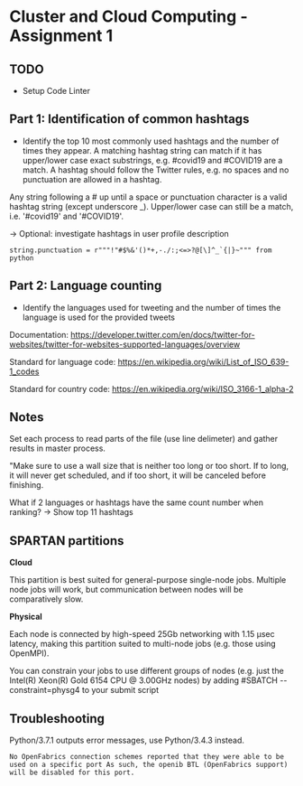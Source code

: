 # Cluster and Cloud Computing - Assignment 1

## TODO

- Setup Code Linter

## Part 1: Identification of common hashtags

- Identify the top 10 most commonly used hashtags and the number of times they appear. A matching hashtag string can match if it has upper/lower case exact substrings, e.g. #covid19 and #COVID19 are a match. A hashtag should follow the Twitter rules, e.g. no spaces and no punctuation are allowed in a hashtag. 

Any string following a # up until a space or punctuation character is a valid hashtag string (except underscore _). Upper/lower case can still be a match, i.e. '#covid19' and '#COVID19'.

-> Optional: investigate hashtags in user profile description

```
string.punctuation = r"""!"#$%&'()*+,-./:;<=>?@[\]^_`{|}~""" from python
```

## Part 2: Language counting

- Identify the languages used for tweeting and the number of times the language is used for the provided tweets

Documentation: https://developer.twitter.com/en/docs/twitter-for-websites/twitter-for-websites-supported-languages/overview

Standard for language code: https://en.wikipedia.org/wiki/List_of_ISO_639-1_codes

Standard for country code: https://en.wikipedia.org/wiki/ISO_3166-1_alpha-2



## Notes

Set each process to read parts of the file (use line delimeter) and gather results in master process.

"Make sure to use a wall size that is neither too long or too short. If to long, it will never get scheduled, and if too short, it will be canceled before finishing.

What if 2 languages or hashtags have the same count number when ranking?  -> Show top 11 hashtags

## SPARTAN partitions

**Cloud**

This partition is best suited for general-purpose single-node jobs. Multiple node jobs will work, but communication between nodes will be comparatively slow.

**Physical**

Each node is connected by high-speed 25Gb networking with 1.15 µsec latency, making this partition suited to multi-node jobs (e.g. those using OpenMPI).

You can constrain your jobs to use different groups of nodes (e.g. just the Intel(R) Xeon(R) Gold 6154 CPU @ 3.00GHz nodes) by adding #SBATCH --constraint=physg4 to your submit script

## Troubleshooting

Python/3.7.1 outputs error messages, use Python/3.4.3 instead.

```
No OpenFabrics connection schemes reported that they were able to be used on a specific port As such, the openib BTL (OpenFabrics support) will be disabled for this port.
```